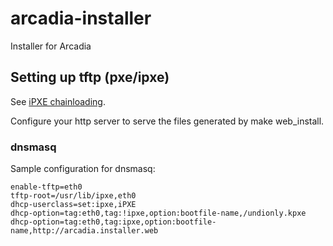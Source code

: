 # arcadia-installer
Installer for Arcadia

## Setting up tftp (pxe/ipxe)

See [iPXE chainloading](https://ipxe.org/howto/chainloading).

Configure your http server to serve the files generated by make web_install.

### dnsmasq

Sample configuration for dnsmasq:

	enable-tftp=eth0
	tftp-root=/usr/lib/ipxe,eth0
	dhcp-userclass=set:ipxe,iPXE
	dhcp-option=tag:eth0,tag:!ipxe,option:bootfile-name,/undionly.kpxe
	dhcp-option=tag:eth0,tag:ipxe,option:bootfile-name,http://arcadia.installer.web
